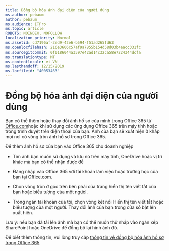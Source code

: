 ```yaml
---
title: Đồng bộ hóa ảnh đại diện của người dùng
ms.author: pebaum
author: pebaum
ms.audience: ITPro
ms.topic: article
ROBOTS: NOINDEX, NOFOLLOW
localization_priority: Normal
ms.assetid: cd7196af-3ed9-42e6-b594-f51ad265fd63
ms.openlocfilehash: 216e3606c57af9a7855b154d58d03b4aacc331fc
ms.sourcegitcommit: 0f0186044a3597e42ad14c32ca58e7224344dcfa
ms.translationtype: MT
ms.contentlocale: vi-VN
ms.lasthandoff: 12/15/2019
ms.locfileid: "40053463"
---
```

# <a name="sync-a-users-profile-picture"></a>Đồng bộ hóa ảnh đại diện của người dùng

Bạn có thể thêm hoặc thay đổi ảnh hồ sơ của mình trong Office 365 từ [Office.com](http://www.office.com)hoặc khi sử dụng các ứng dụng Office 365 trên máy tính hoặc trong trình duyệt trên điện thoại của bạn. Ảnh của bạn sẽ xuất hiện ở khắp mọi nơi có vòng tròn ảnh hồ sơ trong Office 365.

Để thêm ảnh hồ sơ của bạn vào Office 365 cho doanh nghiệp

- Tìm ảnh bạn muốn sử dụng và lưu nó trên máy tính, OneDrive hoặc vị trí khác mà bạn có thể nhận được để

- Đăng nhập vào Office 365 với tài khoản làm việc hoặc trường học của bạn tại [Office.com](http://www.office.com).

- Chọn vòng tròn ở góc trên bên phải của trang hiển thị tên viết tắt của bạn hoặc biểu tượng của một người.

- Trong ngăn tài khoản của tôi, chọn vòng kết nối Hiển thị tên viết tắt hoặc biểu tượng của một người. Thay đổi ảnh của bạn trong cửa sổ bật lên xuất hiện.

Lưu ý: nếu bạn đã tải lên ảnh mà bạn có thể muốn thử nhấp vào ngăn xếp SharePoint hoặc OneDrive để đồng bộ lại hình ảnh đó.

Để biết thêm thông tin, vui lòng truy cập [thông tin về đồng bộ hóa ảnh hồ sơ trong Office 365](https://support.office.com/article/information-about-profile-picture-synchronization-in-office-365-20594d76-d054-4af4-a660-401133e3d48a).
